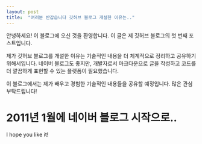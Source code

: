 ```yaml
---
layout: post
title:  "여러분 반갑습니다 깃허브 블로그 개설한 이유는.."
---
```

안녕하세요! 이 블로그에 오신 것을 환영합니다. 이 글은 제 깃허브 블로그의 첫 번째 포스트입니다.

제가 깃허브 블로그를 개설한 이유는 기술적인 내용을 더 체계적으로 정리하고 공유하기 위해서입니다. 네이버 블로그도 좋지만, 개발자로서 마크다운으로 글을 작성하고 코드를 더 깔끔하게 표현할 수 있는 플랫폼이 필요했습니다.

이 블로그에서는 제가 배우고 경험한 기술적인 내용들을 공유할 예정입니다. 많은 관심 부탁드립니다!

# 2011년 1월에 네이버 블로그 시작으로..

I hope you like it!

